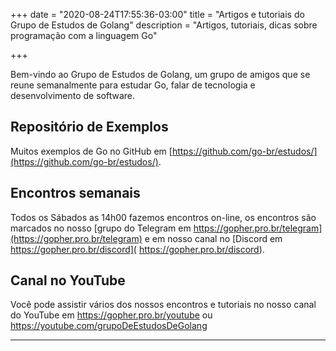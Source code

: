 +++
date = "2020-08-24T17:55:36-03:00"
title = "Artigos e tutoriais do Grupo de Estudos de Golang"
description = "Artigos, tutoriais, dicas sobre programação com a linguagem Go"

+++

Bem-vindo ao Grupo de Estudos de Golang, um grupo de amigos que se reune semanalmente para estudar Go, falar de tecnologia e desenvolvimento de software.

## Repositório de Exemplos

Muitos exemplos de Go no GitHub em [https://github.com/go-br/estudos/](https://github.com/go-br/estudos/).

## Encontros semanais

Todos os Sábados as 14h00 fazemos encontros  on-line, os encontros são marcados no nosso [grupo do Telegram em https://gopher.pro.br/telegram](https://gopher.pro.br/telegram) e em nosso canal no [Discord em  https://gopher.pro.br/discord]( https://gopher.pro.br/discord).

## Canal no YouTube

Você pode assistir vários dos nossos encontros e tutoriais no nosso canal do YouTube em https://gopher.pro.br/youtube ou https://youtube.com/grupoDeEstudosDeGolang

---

